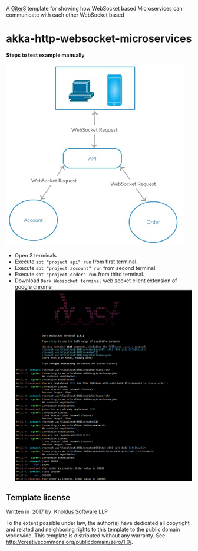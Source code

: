 A [Giter8][g8] template for showing how WebSocket based Microservices can communicate with each other WebSocket based

# akka-http-websocket-microservices

**Steps to test example manually**

![WebSocket based Microservice Architecure](images/2.jpg)

- Open 3 terminals
- Execute `sbt "project api" run` from first terminal.
- Execute `sbt "project account" run` from second terminal.
- Execute `sbt "project order" run` from third terminal.
- Download `Dark Websocket terminal` web socket client extension of google chrome
![Step 1](images/1.png)

Template license
----------------
Written in ​ 2017​ by ​ [Knoldus Software LLP](http://knoldus.com)

To the extent possible under law, the author(s) have dedicated all copyright and related and neighboring rights to this template to the public domain worldwide.
This template is distributed without any warranty. See <http://creativecommons.org/publicdomain/zero/1.0/>.

[g8]: http://www.foundweekends.org/giter8/
